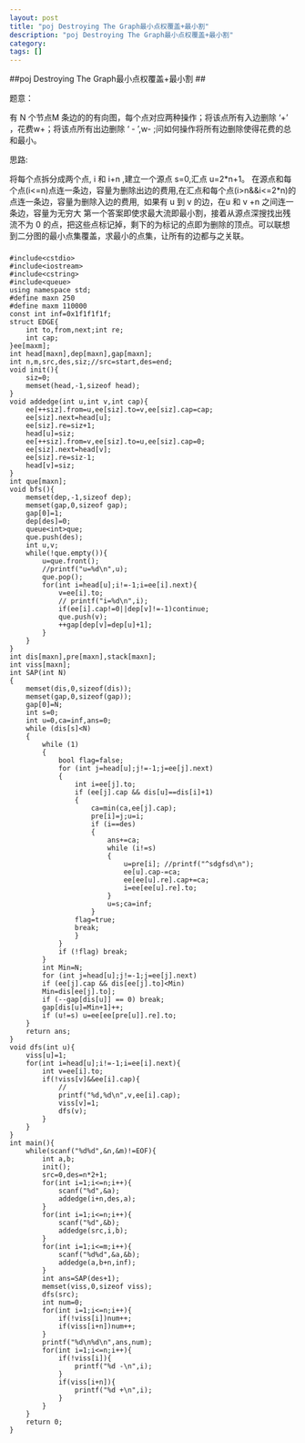 ```yaml
---
layout: post
title: "poj Destroying The Graph最小点权覆盖+最小割"
description: "poj Destroying The Graph最小点权覆盖+最小割"
category:
tags: []
---
```


##poj Destroying The Graph最小点权覆盖+最小割 ##

题意：

 有 N 个节点M 条边的的有向图，每个点对应两种操作；将该点所有入边删除 ‘+’ ，花费w+；将该点所有出边删除 ‘ - ’,w- ;问如何操作将所有边删除使得花费的总和最小。


思路:

将每个点拆分成两个点, i 和 i+n ,建立一个源点 s=0,汇点 u=2\*n+1。
在源点和每个点(i<=n)点连一条边，容量为删除出边的费用,在汇点和每个点(i>n&&i<=2*n)的点连一条边，容量为删除入边的费用,  如果有 u 到 v 的边，在u 和 v +n 之间连一条边，容量为无穷大
第一个答案即使求最大流即最小割，接着从源点深搜找出残流不为 0 的点，把这些点标记掉，剩下的为标记的点即为删除的顶点。可以联想到二分图的最小点集覆盖，求最小的点集，让所有的边都与之关联。

###

	#include<cstdio>
	#include<iostream>
	#include<cstring>
	#include<queue>
	using namespace std;
	#define maxn 250
	#define maxm 110000
	const int inf=0x1f1f1f1f;
	struct EDGE{
		int to,from,next;int re;
		int cap;
	}ee[maxm];
	int head[maxn],dep[maxn],gap[maxn];
	int n,m,src,des,siz;//src=start,des=end;
	void init(){
		siz=0;
		memset(head,-1,sizeof head);
	}
	void addedge(int u,int v,int cap){
		ee[++siz].from=u,ee[siz].to=v,ee[siz].cap=cap;
		ee[siz].next=head[u];
		ee[siz].re=siz+1;
		head[u]=siz;
		ee[++siz].from=v,ee[siz].to=u,ee[siz].cap=0;
		ee[siz].next=head[v];
		ee[siz].re=siz-1;
		head[v]=siz;
	}
	int que[maxn];
	void bfs(){
		memset(dep,-1,sizeof dep);
		memset(gap,0,sizeof gap);
		gap[0]=1;
		dep[des]=0;
		queue<int>que;
		que.push(des);
		int u,v;
		while(!que.empty()){
			u=que.front();
			//printf("u=%d\n",u);
			que.pop();
			for(int i=head[u];i!=-1;i=ee[i].next){
				v=ee[i].to;
				// printf("i=%d\n",i);
				if(ee[i].cap!=0||dep[v]!=-1)continue;
				que.push(v);
				++gap[dep[v]=dep[u]+1];
			}
		}
	}
	int dis[maxn],pre[maxn],stack[maxn];
	int viss[maxn];
	int SAP(int N)
	{
		memset(dis,0,sizeof(dis));
		memset(gap,0,sizeof(gap));
		gap[0]=N;
		int s=0;
		int u=0,ca=inf,ans=0;
		while (dis[s]<N)
		{
			while (1)
			{
				bool flag=false;
				for (int j=head[u];j!=-1;j=ee[j].next)
				{
					int i=ee[j].to;
					if (ee[j].cap && dis[u]==dis[i]+1)
					{
						ca=min(ca,ee[j].cap);
						pre[i]=j;u=i;
						if (i==des)
						{
							ans+=ca;
							while (i!=s)
							{
								u=pre[i]; //printf("^sdgfsd\n");
								ee[u].cap-=ca;
								ee[ee[u].re].cap+=ca;
								i=ee[ee[u].re].to;
							}
							u=s;ca=inf;
						}
					flag=true;
					break;
					}
				}
				if (!flag) break;
			}
			int Min=N;
			for (int j=head[u];j!=-1;j=ee[j].next)
			if (ee[j].cap && dis[ee[j].to]<Min)
			Min=dis[ee[j].to];
			if (--gap[dis[u]] == 0) break;
			gap[dis[u]=Min+1]++;
			if (u!=s) u=ee[ee[pre[u]].re].to;
		}
		return ans;
	}
	void dfs(int u){
		viss[u]=1;
		for(int i=head[u];i!=-1;i=ee[i].next){
			int v=ee[i].to;
			if(!viss[v]&&ee[i].cap){
				//
				printf("%d,%d\n",v,ee[i].cap);
				viss[v]=1;
				dfs(v);
			}
		}
	}
	int main(){
		while(scanf("%d%d",&n,&m)!=EOF){
			int a,b;
			init();
			src=0,des=n*2+1;
			for(int i=1;i<=n;i++){
				scanf("%d",&a);
				addedge(i+n,des,a);
			}
			for(int i=1;i<=n;i++){
				scanf("%d",&b);
				addedge(src,i,b);
			}
			for(int i=1;i<=m;i++){
				scanf("%d%d",&a,&b);
				addedge(a,b+n,inf);
			}
			int ans=SAP(des+1);
			memset(viss,0,sizeof viss);
			dfs(src);
			int num=0;
			for(int i=1;i<=n;i++){
				if(!viss[i])num++;
				if(viss[i+n])num++;
			}
			printf("%d\n%d\n",ans,num);
			for(int i=1;i<=n;i++){
				if(!viss[i]){
					printf("%d -\n",i);
				}
				if(viss[i+n]){
					printf("%d +\n",i);
				}
			}
		}
		return 0;
	}	
###